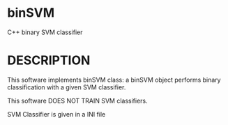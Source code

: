 # binSVM

C++ binary SVM classifier

# DESCRIPTION

This software implements binSVM class: a binSVM object performs binary classification with a given SVM classifier.

This software DOES NOT TRAIN SVM classifiers.

SVM Classifier is given in a INI file
